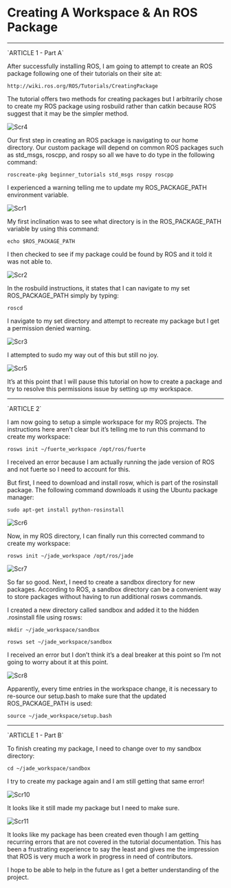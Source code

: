 # Creating A Workspace & An ROS Package

<hr>
`ARTICLE 1 - Part A`

After successfully installing ROS, I am going to attempt to create an ROS package following one of their tutorials on their site at:

```
http://wiki.ros.org/ROS/Tutorials/CreatingPackage
```

The tutorial offers two methods for creating packages but I arbitrarily chose to create my ROS package using rosbuild rather than catkin because ROS suggest that it may be the simpler method.

![Scr4](https://raw.githubusercontent.com/wsc2016/cmpt395-assignment-one/master/images/scr4.png)
  
Our first step in creating an ROS package is navigating to our home directory.  Our custom package will depend on common ROS packages such as std_msgs, roscpp, and rospy so all we have to do type in the following command:

```
roscreate-pkg beginner_tutorials std_msgs rospy roscpp
```

I experienced a warning telling me to update my ROS_PACKAGE_PATH environment variable.

![Scr1](https://raw.githubusercontent.com/wsc2016/cmpt395-assignment-one/master/images/scr1.png)

My first inclination was to see what directory is in the ROS_PACKAGE_PATH variable by using this command:

```
echo $ROS_PACKAGE_PATH
```

I then checked to see if my package could be found by ROS and it told it was not able to.

![Scr2](https://raw.githubusercontent.com/wsc2016/cmpt395-assignment-one/master/images/scr2.png)

In the rosbuild instructions, it states that I can navigate to my set ROS_PACKAGE_PATH simply by typing:

```
roscd
```

I navigate to my set directory and attempt to recreate my package but I get a permission denied warning.

![Scr3](https://raw.githubusercontent.com/wsc2016/cmpt395-assignment-one/master/images/scr3.png)

I attempted to sudo my way out of this but still no joy.

![Scr5](https://raw.githubusercontent.com/wsc2016/cmpt395-assignment-one/master/images/scr5.png)

It’s at this point that I will pause this tutorial on how to create a package and try to resolve this permissions issue by setting up my workspace.


<hr>
`ARTICLE 2`

I am now going to setup a simple workspace for my ROS projects.  The instructions here aren’t clear but it’s telling me to run this command to create my workspace:

```
rosws init ~/fuerte_workspace /opt/ros/fuerte
```

I received an error because I am actually running the jade version of ROS and not fuerte so I need to account for this. 

But first, I need to download and install rosw, which is part of the rosinstall package.  The following command downloads it using the Ubuntu package manager:

```
sudo apt-get install python-rosinstall
```

![Scr6](https://raw.githubusercontent.com/wsc2016/cmpt395-assignment-one/master/images/scr6.png)





Now, in my ROS directory, I can finally run this corrected command to create my workspace:

```
rosws init ~/jade_workspace /opt/ros/jade
```

![Scr7](https://raw.githubusercontent.com/wsc2016/cmpt395-assignment-one/master/images/scr7.png)

So far so good.  Next, I need to create a sandbox directory for new packages.  According to ROS, a sandbox directory can be a convenient way to store packages without having to run additional rosws commands.

I created a new directory called sandbox and added it to the hidden .rosinstall file using rosws:

```
mkdir ~/jade_workspace/sandbox

rosws set ~/jade_workspace/sandbox
```

I received an error but I don’t think it’s a deal breaker at this point so I’m not going to worry about it at this point.

![Scr8](https://raw.githubusercontent.com/wsc2016/cmpt395-assignment-one/master/images/scr8.png)

Apparently, every time entries in the workspace change, it is necessary to re-source our setup.bash to make sure that the updated ROS_PACKAGE_PATH is used:

```
source ~/jade_workspace/setup.bash
```


<hr>
`ARTICLE 1 - Part B`

To finish creating my package, I need to change over to my sandbox directory:

```
cd ~/jade_workspace/sandbox
```

I try to create my package again and I am still getting that same error!

![Scr10](https://raw.githubusercontent.com/wsc2016/cmpt395-assignment-one/master/images/scr10.png)

It looks like it still made my package but I need to make sure.

![Scr11](https://raw.githubusercontent.com/wsc2016/cmpt395-assignment-one/master/images/scr11.png)

It looks like my package has been created even though I am getting recurring errors that are not covered in the tutorial documentation.  This has been a frustrating experience to say the least and gives me the impression that ROS is very much a work in progress in need of contributors.

I hope to be able to help in the future as I get a better understanding of the project.
